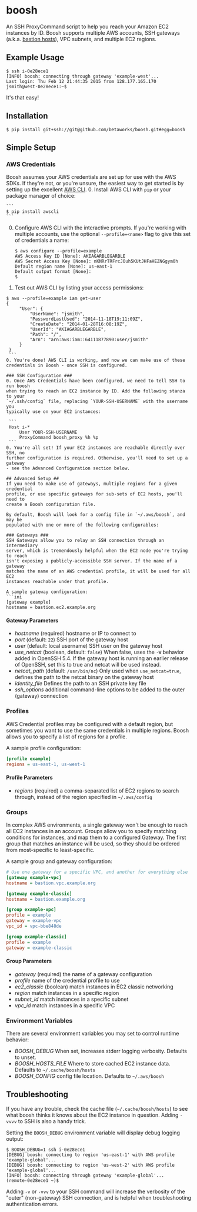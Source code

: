 boosh
=====
An SSH ProxyCommand script to help you reach your Amazon EC2 instances by ID.
Boosh supports multiple AWS accounts, SSH gateways (a.k.a. [bastion
hosts](https://en.wikipedia.org/wiki/Bastion_host)), VPC subnets, and multiple
EC2 regions.
## Example Usage ##
```
$ ssh i-0e28ece1
[INFO] boosh: connecting through gateway 'example-west'...
Last login: Thu Feb 12 21:44:35 2015 from 128.177.165.170
jsmith@west-0e28ece1:~$
```
It's that easy!
## Installation ##
```
$ pip install git+ssh://git@github.com/betaworks/boosh.git#egg=boosh
```
## Simple Setup ##
### AWS Credentials ###
Boosh assumes your AWS credentials are set up for use with the AWS SDKs. If
they're not, or you're unsure, the easiest way to get started is by setting up
the excellent [AWS CLI](https://aws.amazon.com/cli/).
 0. Install AWS CLI with `pip` or your package manager of choice:

    ```
    $ pip install awscli
    ```
 0. Configure AWS CLI with the interactive prompts. If you're working with
 multiple accounts, use the optional `--profile=<name>` flag to give this set
 of credentials a name:

    ```
    $ aws configure --profile=example
    AWS Access Key ID [None]: AKIAGARBLEGARBLE
    AWS Secret Access Key [None]: nKNRrTRFrcJOuh5KUtJHFaHEZNGgym0h
    Default region name [None]: us-east-1
    Default output format [None]: 
    $ 
    ```
 0. Test out AWS CLI by listing your access permissions:

   ```
   $ aws --profile=example iam get-user
   {
        "User": {
            "UserName": "jsmith",
            "PasswordLastUsed": "2014-11-18T19:11:09Z",
            "CreateDate": "2014-01-28T16:08:19Z",
            "UserId": "AKIAGARBLEGARBLE",
            "Path": "/",
            "Arn": "arn:aws:iam::64111877890:user/jsmith"
        }
    }
    ```
 0. You're done! AWS CLI is working, and now we can make use of these
 credentials in Boosh - once SSH is configured.

### SSH Configuration ###
 0. Once AWS Credentials have been configured, we need to tell SSH to run boosh
 when trying to reach an EC2 instance by ID. Add the following stanza to your
 `~/.ssh/config` file, replacing `YOUR-SSH-USERNAME` with the username you
 typically use on your EC2 instances:
 
    ```
    Host i-*
        User YOUR-SSH-USERNAME
        ProxyCommand boosh_proxy %h %p
    ```
 0. You're all set! If your EC2 instances are reachable directly over SSH, no
 further configuration is required. Otherwise, you'll need to set up a gateway
 - see the Advanced Configuration section below.

## Advanced Setup ##
If you need to make use of gateways, multiple regions for a given credential
profile, or use specific gateways for sub-sets of EC2 hosts, you'll need to
create a Boosh configuration file.

By default, Boosh will look for a config file in `~/.aws/boosh`, and may be
populated with one or more of the following configurables:

### Gateways ###
SSH Gateways allow you to relay an SSH connection through an intermediary
server, which is tremendously helpful when the EC2 node you're trying to reach
isn't exposing a publicly-accessible SSH server. If the name of a gateway
matches the name of an AWS credential profile, it will be used for all EC2
instances reachable under that profile.

A sample gateway configuration:
```ini
[gateway example]
hostname = bastion.ec2.example.org
```

#### Gateway Parameters ###
 - *hostname* (required) hostname or IP to connect to
 - *port* (default: `22`) SSH port of the gateway host
 - *user* (default: local username) SSH user on the gateway host
 - *use_netcat* (boolean, default: `false`) When false, uses the `-W`
   behavior added in OpenSSH 5.4. If the gateway host is running an earlier
   release of OpenSSH, set this to true and netcat will be used instead.
 - *netcat_path* (default: `/usr/bin/nc`) Only used when `use_netcat=true`,
   defines the path to the netcat binary on the gateway host
 - *identity_file* Defines the path to an SSH private key file
 - *ssh_options* additional command-line options to be added to the outer
   (gateway) connection

### Profiles ####
AWS Credential profiles may be configured with a default region, but sometimes
you want to use the same credentials in multiple regions. Boosh allows you
to specify a list of regions for a profile.

A sample profile configuration:
```ini
[profile example]
regions = us-east-1, us-west-1
```

#### Profile Parameters ####
- *regions* (required) a comma-separated list of EC2 regions to search through,
  instead of the region specified in `~/.aws/config`

### Groups ###
In complex AWS environments, a single gateway won't be enough to reach all EC2
instances in an account. Groups allow you to specify matching conditions for
instances, and map them to a configured Gateway. The first group that matches
an instance will be used, so they should be ordered from most-specific to
least-specific.

A sample group and gateway configuration:
```ini
# Use one gateway for a specific VPC, and another for everything else
[gateway example-vpc]
hostname = bastion.vpc.example.org

[gateway example-classic]
hostname = bastion.example.org

[group example-vpc]
profile = example
gateway = example-vpc
vpc_id = vpc-bbe848de

[group example-classic]
profile = example
gateway = example-classic
```

#### Group Parameters ###
 - *gateway* (required) the name of a gateway configuration
 - *profile* name of the credential profile to use
 - *ec2_classic* (boolean) match instances in EC2 classic networking
 - *region* match instances in a specific region
 - *subnet_id* match instances in a specific subnet
 - *vpc_id* match instances in a specific VPC

### Environment Variables ###
There are several environment variables you may set to control runtime
behavior:

 - *BOOSH_DEBUG* When set, increases stderr logging verbosity. Defaults to unset.
 - *BOOSH_HOSTS_FILE* Where to store cached EC2 instance data. Defaults to
   `~/.cache/boosh/hosts`
 - *BOOSH_CONFIG* config file location. Defaults to `~/.aws/boosh`

## Troubleshooting ##
If you have any trouble, check the cache file (`~/.cache/boosh/hosts`) to see
what boosh thinks it knows about the EC2 instance in question. Adding `-vvvv`
to SSH is also a handy trick.

Setting the `BOOSH_DEBUG` environment variable will display debug logging
output:

```
$ BOOSH_DEBUG=1 ssh i-0e28ece1
[DEBUG] boosh: connecting to region 'us-east-1' with AWS profile 'example-global'...
[DEBUG] boosh: connecting to region 'us-west-2' with AWS profile 'example-global'...
[INFO] boosh: connecting through gateway 'example-global'...
(remote-0e28ece1 ~)$
```

Adding `-v` or `-vvv` to your SSH command will increase the verbosity of the
"outer" (non-gateway) SSH connection, and is helpful when troubleshooting
authentication errors.
